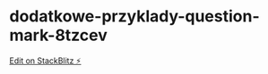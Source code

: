 # dodatkowe-przyklady-question-mark-8tzcev

[Edit on StackBlitz ⚡️](https://stackblitz.com/edit/dodatkowe-przyklady-question-mark-8tzcev)